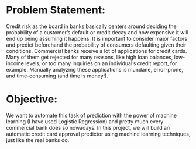 # Problem Statement:

Credit risk as the board in banks basically centers around deciding the probability of a customer’s default or credit decay and how expensive it will end up being assuming it happens. It is important to consider major factors and predict beforehand the probability of consumers defaulting given their conditions.
Commercial banks receive a lot of applications for credit cards. Many of them get rejected for many reasons, like high loan balances, low-income levels, or too many inquiries on an individual’s credit report, for example. Manually analyzing these applications is mundane, error-prone, and time-consuming (and time is money!).

# Objective:

We want to automate this task of prediction with the power of machine learning (I have used Logistic Regression) and pretty much every commercial bank does so nowadays. In this project, we will build an automatic credit card approval predictor using machine learning techniques, just like the real banks do.


